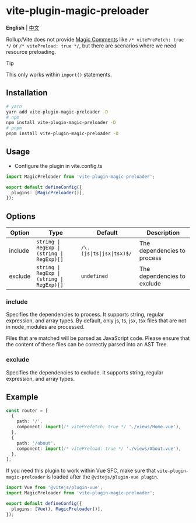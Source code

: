 # vite-plugin-magic-preloader

**English** | [中文](./README.zh_CN.md)

Rollup/Vite does not provide [Magic Comments](https://webpack.js.org/api/module-methods/#magic-comments) like `/* vitePreFetch: true */` or `/* vitePreload: true */`, but there are scenarios where we need resource preloading.

> [!TIP]
> This only works within `import()` statements.

## Installation

```bash
# yarn
yarn add vite-plugin-magic-preloader -D
# npm
npm install vite-plugin-magic-preloader -D
# pnpm
pnpm install vite-plugin-magic-preloader -D
```

## Usage

- Configure the plugin in vite.config.ts

```ts
import MagicPreloader from 'vite-plugin-magic-preloader';

export default defineConfig({
  plugins: [MagicPreloader()],
});
```

## Options

| Option  | Type                                       | Default                   | Description                 |
| ------- | ------------------------------------------ | ------------------------- | --------------------------- |
| include | `string \| RegExp \| (string \| RegExp)[]` | `/\.(js\|ts\|jsx\|tsx)$/` | The dependencies to process |
| exclude | `string \| RegExp \| (string \| RegExp)[]` | `undefined`               | The dependencies to exclude |

### include

Specifies the dependencies to process. It supports string, regular expression, and array types. By default, only js, ts, jsx, tsx files that are not in node_modules are processed.

Files that are matched will be parsed as JavaScript code. Please ensure that the content of these files can be correctly parsed into an AST Tree.

### exclude

Specifies the dependencies to exclude. It supports string, regular expression, and array types.

## Example

```ts
const router = [
  {
    path: '/',
    component: import(/* vitePrefetch: true */ './views/Home.vue'),
  },
  {
    path: '/about',
    component: import(/* vitePreload: true */ './views/About.vue'),
  },
];
```

If you need this plugin to work within Vue SFC, make sure that `vite-plugin-magic-preloader` is loaded after the `@vitejs/plugin-vue plugin`.

```ts
import Vue from '@vitejs/plugin-vue';
import MagicPreloader from 'vite-plugin-magic-preloader';

export default defineConfig({
  plugins: [Vue(), MagicPreloader()],
});
```
